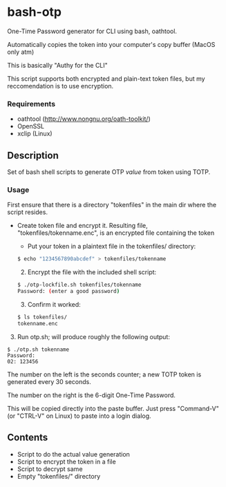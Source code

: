 # bash-otp
One-Time Password generator for CLI using bash, oathtool.

Automatically copies the token into your computer's copy buffer (MacOS only atm)

This is basically "Authy for the CLI"

This script supports both encrypted and plain-text token files, but my reccomendation is to use encryption.

### Requirements

* oathtool (http://www.nongnu.org/oath-toolkit/)
* OpenSSL
* xclip (Linux)

## Description

Set of bash shell scripts to generate OTP *value* from token using TOTP.

### Usage

First ensure that there is a directory "tokenfiles" in the main dir where the script resides.

- Create token file and encrypt it. Resulting file, "tokenfiles/tokenname.enc", is an encrypted file containing the token
  - Put your token in a plaintext file in the tokenfiles/ directory:
  ```bash
  $ echo "1234567890abcdef" > tokenfiles/tokenname
  ```
  
  2. Encrypt the file with the included shell script:
  ```bash
  $ ./otp-lockfile.sh tokenfiles/tokenname
  Password: (enter a good password)
  ```
  
  3. Confirm it worked:
  ```bash
  $ ls tokenfiles/
  tokenname.enc
  ```

3. Run otp.sh; will produce roughly the following output:
  ```
$ ./otp.sh tokenname
Password:
02: 123456
  ```

The number on the left is the seconds counter; a new TOTP token is generated every 30 seconds.

The number on the right is the 6-digit One-Time Password.

This will be copied directly into the paste buffer. Just press "Command-V" (or "CTRL-V" on Linux) to paste into a login dialog.


## Contents

* Script to do the actual value generation
* Script to encrypt the token in a file
* Script to decrypt same
* Empty "tokenfiles/" directory

